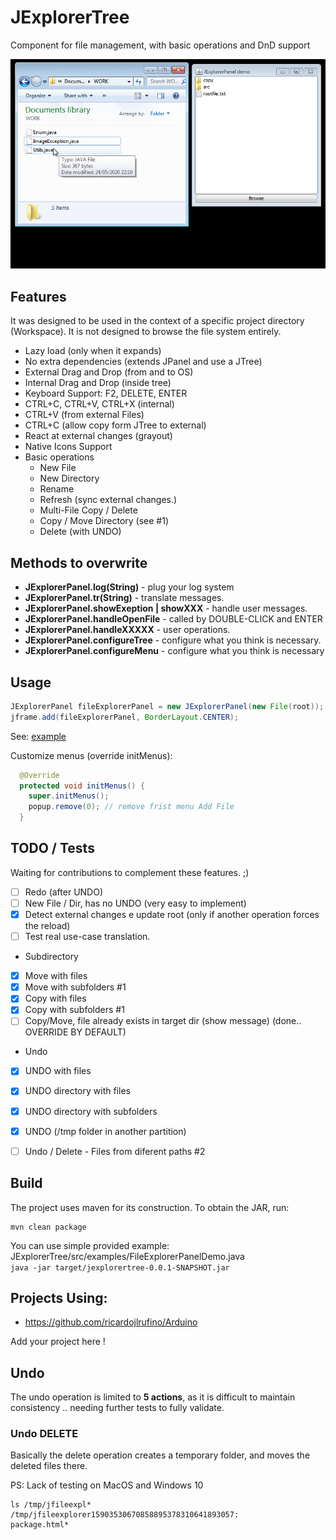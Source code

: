 # JExplorerTree
Component for file management, with basic operations and DnD support

![Diagram](./docs/demo.gif)

## Features

It was designed to be used in the context of a specific project directory (Workspace). It is not designed to browse the file system entirely.

- Lazy load (only when it expands)
- No extra dependencies (extends JPanel and use a JTree)
- External Drag and Drop (from and to OS)
- Internal Drag and Drop (inside tree)
- Keyboard Support: F2, DELETE, ENTER
- CTRL+C, CTRL+V, CTRL+X (internal)
- CTRL+V (from external Files)
- CTRL+C (allow copy form JTree to external)
- React at external changes (grayout)
- Native Icons Support 
- Basic operations  
  - New File
  - New Directory
  - Rename
  - Refresh (sync external changes.)
  - Multi-File Copy / Delete
  - Copy / Move Directory (see #1)
  - Delete (with UNDO)


## Methods to overwrite

- **JExplorerPanel.log(String)** - plug your log system
- **JExplorerPanel.tr(String)** - translate messages.
- **JExplorerPanel.showExeption | showXXX** - handle user messages.
- **JExplorerPanel.handleOpenFile** - called by DOUBLE-CLICK and ENTER
- **JExplorerPanel.handleXXXXX** - user operations.
- **JExplorerPanel.configureTree** - configure what you think is necessary.
- **JExplorerPanel.configureMenu** - configure what you think is necessary


## Usage

```java
JExplorerPanel fileExplorerPanel = new JExplorerPanel(new File(root));
jframe.add(fileExplorerPanel, BorderLayout.CENTER);
```

See: [example](src/examples/FileExplorerPanelDemo.java)

Customize menus (override initMenus):

```java
  @Override
  protected void initMenus() {
    super.initMenus();
    popup.remove(0); // remove frist menu Add File
  }
```

## TODO / Tests

Waiting for contributions to complement these features. ;)

- [ ] Redo (after UNDO)
- [ ] New File / Dir, has no UNDO (very easy to implement)
- [x] Detect external changes e update root (only if another operation forces the reload)
- [ ] Test real use-case translation.
- Subdirectory
- [x] Move with files
- [x] Move with subfolders #1
- [x] Copy with files
- [x] Copy with subfolders #1
- [ ] Copy/Move, file already exists in target dir (show message) (done.. OVERRIDE BY DEFAULT)
- Undo
- [x] UNDO with files
- [x] UNDO directory with files
- [x] UNDO directory with subfolders
- [x] UNDO (/tmp folder in another partition)
- [ ] Undo / Delete - Files from diferent paths #2


## Build

The project uses maven for its construction. To obtain the JAR, run:

```
mvn clean package
```

You can use simple provided example:
JExplorerTree/src/examples/FileExplorerPanelDemo.java  
`java -jar target/jexplorertree-0.0.1-SNAPSHOT.jar`

## Projects Using:

- https://github.com/ricardojlrufino/Arduino

Add your project here !


## Undo

The undo operation is limited to **5 actions**, as it is difficult to maintain consistency .. needing further tests to fully validate.

### Undo DELETE

Basically the delete operation creates a temporary folder, and moves the deleted files there.

PS: Lack of testing on MacOS and Windows 10

```
ls /tmp/jfileexpl*
/tmp/jfileexplorer15903530670858895378310641893057:
package.html*

```


